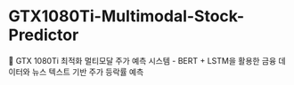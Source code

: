 # GTX1080Ti-Multimodal-Stock-Predictor
🚀 GTX 1080Ti 최적화 멀티모달 주가 예측 시스템 - BERT + LSTM을 활용한 금융 데이터와 뉴스 텍스트 기반 주가 등락률 예측
